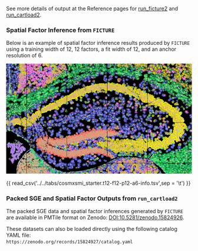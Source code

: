 See more details of output at the Reference pages for [run_ficture2](../docs/reference/run_ficture2.md) and [run_cartload2](../docs/reference/run_cartload2.md).

### Spatial Factor Inference from `FICTURE`
Below is an example of spatial factor inference results produced by `FICTURE` using a training width of 12, 12 factors, a fit width of 12, and an anchor resolution of 6.

![FICTURE](../docs/images/starter_vignettes/cosmxsmi.t12_f12_p12_a6.png "Spatial factor map")

<div id="color-legend-container"></div>
<script>
  document.addEventListener("DOMContentLoaded", function() {
    loadColorLegend("../../../tabs/colormap/cosmxsmi_starter.t12-f12-rgb.tsv", "color-legend-container");
  });
</script>

{{ read_csv('../../tabs/cosmxsmi_starter.t12-f12-p12-a6-info.tsv',sep = '\t') }}

### Packed SGE and Spatial Factor Outputs from `run_cartload2`

The packed SGE data and spatial factor inferences generated by `FICTURE` are available in PMTile format on Zenodo: [DOI:10.5281/zenodo.15824926](https://zenodo.org/records/15824926).

These datasets can also be loaded directly using the following catalog YAML file:  
`https://zenodo.org/records/15824927/catalog.yaml`